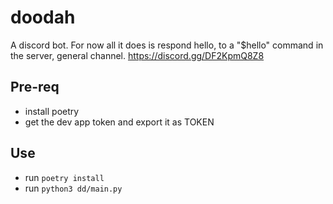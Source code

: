 # doodah
A discord bot. For now all it does is respond hello, to a "$hello" command in the server, general channel. https://discord.gg/DF2KpmQ8Z8

## Pre-req
- install poetry
- get the dev app token and export it as TOKEN

## Use
- run `poetry install`
- run `python3 dd/main.py`
